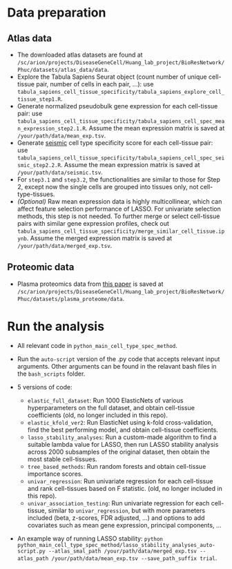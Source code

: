 # Data preparation
## Atlas data
* The downloaded atlas datasets are found at `/sc/arion/projects/DiseaseGeneCell/Huang_lab_project/BioResNetwork/Phuc/datasets/atlas_data/data`.
* Explore the Tabula Sapiens Seurat object (count number of unique cell-tissue pair, number of cells in each pair, ...): use `tabula_sapiens_cell_tissue_specificity/tabula_sapiens_explore_cell_tissue_step1.R`.
* Generate normalized pseudobulk gene expression for each cell-tissue pair: use `tabula_sapiens_cell_tissue_specificity/tabula_sapiens_cell_spec_mean_expression_step2.1.R`. Assume the mean expression matrix is saved at `/your/path/data/mean_exp.tsv`.
* Generate [seismic](https://ylaboratory.github.io/seismic/) cell type specificity score for each cell-tissue pair: use `tabula_sapiens_cell_tissue_specificity/tabula_sapiens_cell_spec_seismic_step2.2.R`. Assume the mean expression matrix is saved at `/your/path/data/seismic.tsv`.
* For `step3.1` and `step3.2`, the functionalities are similar to those for Step 2, except now the single cells are grouped into tissues only, not cell-type-tissues.
* _(Optional)_ Raw mean expression data is highly multicollinear, which can affect feature selection performance of LASSO. For univariate selection methods, this step is not needed. To further merge or select cell-tissue pairs with similar gene expression profiles, check out `tabula_sapiens_cell_tissue_specificity/merge_similar_cell_tissue.ipynb`. Assume the merged expression matrix is saved at `/your/path/data/merged_exp.tsv`.

## Proteomic data
* Plasma proteomics data from [this paper](https://proteome-phenome-atlas.com/) is saved at `/sc/arion/projects/DiseaseGeneCell/Huang_lab_project/BioResNetwork/Phuc/datasets/plasma_proteome/data`.


# Run the analysis
* All relevant code in `python_main_cell_type_spec_method`.
* Run the `auto-script` version of the .py code that accepts relevant input arguments. Other arguments can be found in the relavant bash files in the `bash_scripts` folder.

* 5 versions of code:
    * `elastic_full_dataset`: Run 1000 ElasticNets of various hyperparameters on the full dataset, and obtain cell-tissue coefficients (old, no longer included in this repo).
    * `elastic_kfold_ver2`: Run ElasticNet using k-fold cross-validation, find the best performing model, and obtain cell-tissue coefficients.
    * `lasso_stability_analyses`: Run a custom-made algorithm to find a suitable lambda value for LASSO, then run LASSO stability analysis across 2000 subsamples of the original dataset, then obtain the most stable cell-tissues.
    * `tree_based_methods`: Run random forests and obtain cell-tissue importance scores.
    * `univar_regression`: Run univariate regression for each cell-tissue and rank cell-tissues based on F statistic. (old, no longer included in this repo).
    * `univar_association_testing`: Run univariate regression for each cell-tissue, similar to `univar_regression`, but with more parameters included (beta, z-scores, FDR adjusted, ...) and options to add covariates such as mean gene expression, principal components, ...

* An example way of running LASSO stability: `python python_main_cell_type_spec_method/lasso_stability_analyses_auto-script.py --atlas_smal_path /your/path/data/merged_exp.tsv --atlas_path /your/path/data/mean_exp.tsv --save_path_suffix trial`.
